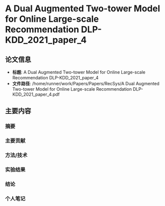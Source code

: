 # A Dual Augmented Two-tower Model for Online Large-scale Recommendation DLP-KDD_2021_paper_4

## 论文信息
- **标题**: A Dual Augmented Two-tower Model for Online Large-scale Recommendation DLP-KDD_2021_paper_4
- **文件路径**: /home/runner/work/Papers/Papers/RecSys/A Dual Augmented Two-tower Model for Online Large-scale Recommendation DLP-KDD_2021_paper_4.pdf

## 主要内容

### 摘要


### 主要贡献


### 方法/技术


### 实验结果


### 结论


### 个人笔记


